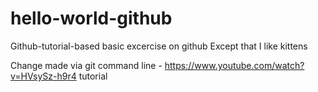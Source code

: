 # hello-world-github
Github-tutorial-based basic excercise on github
Except that I like kittens

Change made via git command line - https://www.youtube.com/watch?v=HVsySz-h9r4 tutorial
